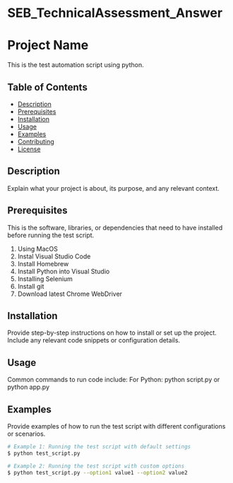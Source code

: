 # SEB_TechnicalAssessment_Answer

# Project Name

This is the test automation script using python.

## Table of Contents

- [Description](#description)
- [Prerequisites](#prerequisites)
- [Installation](#installation)
- [Usage](#usage)
- [Examples](#examples)
- [Contributing](#contributing)
- [License](#license)

## Description

Explain what your project is about, its purpose, and any relevant context.

## Prerequisites

This is the software, libraries, or dependencies that need to have installed before running the test script.
1. Using MacOS
2. Instal Visual Studio Code
3. Install Homebrew
4. Install Python into Visual Studio
5. Installing Selenium
6. Install git
7. Download latest Chrome WebDriver

## Installation

Provide step-by-step instructions on how to install or set up the project. Include any relevant code snippets or configuration details.

## Usage

Common commands to run code include:
For Python: python script.py or python app.py

## Examples

Provide examples of how to run the test script with different configurations or scenarios.

```bash
# Example 1: Running the test script with default settings
$ python test_script.py

# Example 2: Running the test script with custom options
$ python test_script.py --option1 value1 --option2 value2
